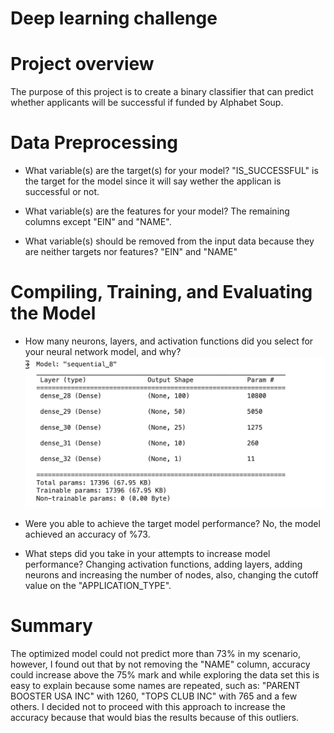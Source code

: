 # Deep learning challenge

# Project overview

The purpose of this project is to create a binary classifier that can predict whether applicants will be successful if funded by Alphabet Soup.

# Data Preprocessing

* What variable(s) are the target(s) for your model?
"IS_SUCCESSFUL" is the target for the model since it will say wether the applican is successful or not.

* What variable(s) are the features for your model?
The remaining columns except "EIN" and "NAME".

* What variable(s) should be removed from the input data because they are neither targets nor features?
"EIN" and "NAME"

# Compiling, Training, and Evaluating the Model

* How many neurons, layers, and activation functions did you select for your neural network model, and why?
![alt text](image.png)

* Were you able to achieve the target model performance?
No, the model achieved an accuracy of %73.

* What steps did you take in your attempts to increase model performance?
Changing activation functions, adding layers, adding neurons and increasing the number of nodes, also, changing the cutoff value on the "APPLICATION_TYPE".

# Summary
The optimized model could not predict more than 73% in my scenario, however, I found out that by not removing the "NAME" column, accuracy could increase above the 75% mark and while exploring the data set this is easy to explain because some names are repeated, such as: "PARENT BOOSTER USA INC" with 1260, "TOPS CLUB INC" with 765 and a few others. I decided not to proceed with this approach to increase the accuracy because that would bias the results because of this outliers.
